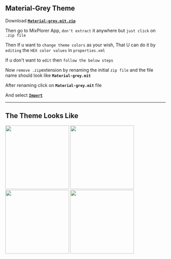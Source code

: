 Material-Grey Theme
---------------------------
Download [**`Material-grey.mit.zip`**](https://github.com/Sanjay0302/Mixplorer-Skins/files/8462016/Material-grey.mit.zip)

Then go to MixPlorer App, `don't extract` it anywhere but `just click` on `.zip file`

Then If u want to `change theme colors` as your wish, That U can do it by `editing` the `HEX color values` in `properties.xml`

If u don't want to `edit` then `follow the below steps`

Now `remove .zip`extension by renaming the initial `zip file` and the file name should look like **`Material-grey.mit`**

After renaming click on **`Material-grey.mit`** file

And select [**`Import`**](https://user-images.githubusercontent.com/90672297/162691926-b452499a-6f71-45dc-a1d6-3d08b336488d.png) 

--------------------------------
The Theme Looks Like
---------------------------
<img src="https://user-images.githubusercontent.com/90672297/162691557-23cb4524-ed00-4d5b-a63a-eb631b40c71b.png" width="200"/>  <img src="https://user-images.githubusercontent.com/90672297/162691880-f8439892-f70c-4cfc-9721-a3799d14ce99.png" width="200"/> <img src="https://user-images.githubusercontent.com/90672297/162691914-3dc86e38-db4c-4285-8dee-b10e2ba3d619.png" width="200"/>  <img src="https://user-images.githubusercontent.com/90672297/162691926-b452499a-6f71-45dc-a1d6-3d08b336488d.png" width="200"/>  


